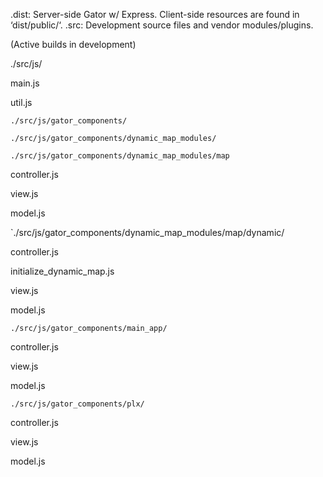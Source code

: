 



.dist:  Server-side Gator w/ Express. Client-side resources are found in ‘dist/public/‘.
.src: Development source files and vendor modules/plugins. 

(Active builds in development)

./src/js/

main.js

util.js

`./src/js/gator_components/`

`./src/js/gator_components/dynamic_map_modules/`

`./src/js/gator_components/dynamic_map_modules/map`

controller.js

view.js

model.js

`./src/js/gator_components/dynamic_map_modules/map/dynamic/

controller.js

initialize_dynamic_map.js

view.js

model.js

`./src/js/gator_components/main_app/`

controller.js

view.js

model.js

`./src/js/gator_components/plx/`

controller.js

view.js

model.js
